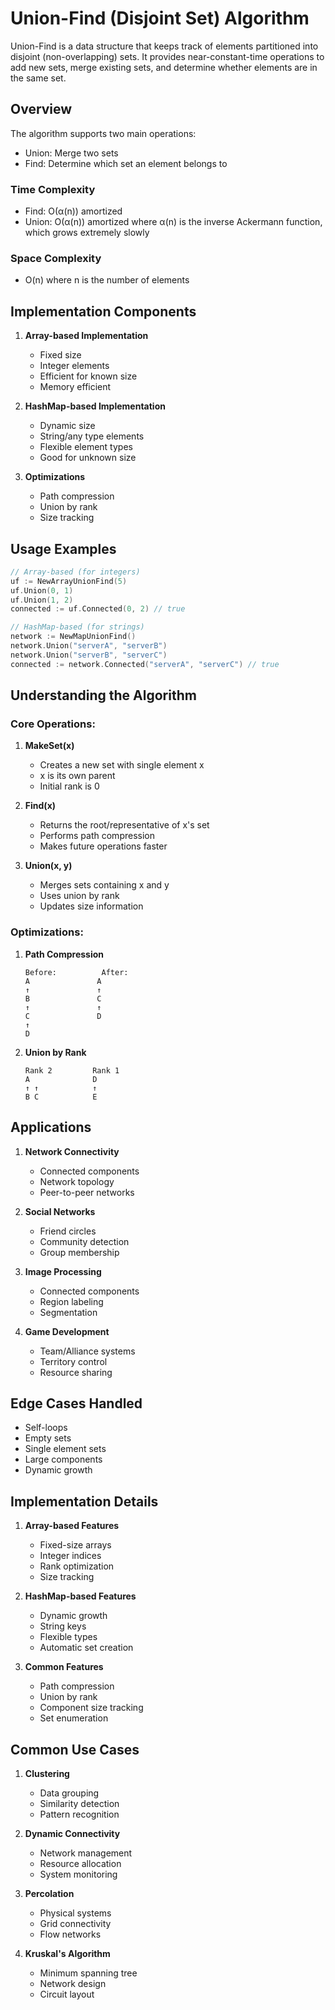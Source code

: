 # Union-Find (Disjoint Set) Algorithm

Union-Find is a data structure that keeps track of elements partitioned into disjoint (non-overlapping) sets. It provides near-constant-time operations to add new sets, merge existing sets, and determine whether elements are in the same set.

## Overview

The algorithm supports two main operations:
- Union: Merge two sets
- Find: Determine which set an element belongs to

### Time Complexity
- Find: O(α(n)) amortized
- Union: O(α(n)) amortized
where α(n) is the inverse Ackermann function, which grows extremely slowly

### Space Complexity
- O(n) where n is the number of elements

## Implementation Components

1. **Array-based Implementation**
   - Fixed size
   - Integer elements
   - Efficient for known size
   - Memory efficient

2. **HashMap-based Implementation**
   - Dynamic size
   - String/any type elements
   - Flexible element types
   - Good for unknown size

3. **Optimizations**
   - Path compression
   - Union by rank
   - Size tracking

## Usage Examples

```go
// Array-based (for integers)
uf := NewArrayUnionFind(5)
uf.Union(0, 1)
uf.Union(1, 2)
connected := uf.Connected(0, 2) // true

// HashMap-based (for strings)
network := NewMapUnionFind()
network.Union("serverA", "serverB")
network.Union("serverB", "serverC")
connected := network.Connected("serverA", "serverC") // true
```

## Understanding the Algorithm

### Core Operations:

1. **MakeSet(x)**
   - Creates a new set with single element x
   - x is its own parent
   - Initial rank is 0

2. **Find(x)**
   - Returns the root/representative of x's set
   - Performs path compression
   - Makes future operations faster

3. **Union(x, y)**
   - Merges sets containing x and y
   - Uses union by rank
   - Updates size information

### Optimizations:

1. **Path Compression**
   ```
   Before:          After:
   A               A
   ↑               ↑
   B               C
   ↑               ↑
   C               D
   ↑
   D
   ```

2. **Union by Rank**
   ```
   Rank 2         Rank 1
   A              D
   ↑ ↑            ↑
   B C            E
   ```

## Applications

1. **Network Connectivity**
   - Connected components
   - Network topology
   - Peer-to-peer networks

2. **Social Networks**
   - Friend circles
   - Community detection
   - Group membership

3. **Image Processing**
   - Connected components
   - Region labeling
   - Segmentation

4. **Game Development**
   - Team/Alliance systems
   - Territory control
   - Resource sharing

## Edge Cases Handled

- Self-loops
- Empty sets
- Single element sets
- Large components
- Dynamic growth

## Implementation Details

1. **Array-based Features**
   - Fixed-size arrays
   - Integer indices
   - Rank optimization
   - Size tracking

2. **HashMap-based Features**
   - Dynamic growth
   - String keys
   - Flexible types
   - Automatic set creation

3. **Common Features**
   - Path compression
   - Union by rank
   - Component size tracking
   - Set enumeration

## Common Use Cases

1. **Clustering**
   - Data grouping
   - Similarity detection
   - Pattern recognition

2. **Dynamic Connectivity**
   - Network management
   - Resource allocation
   - System monitoring

3. **Percolation**
   - Physical systems
   - Grid connectivity
   - Flow networks

4. **Kruskal's Algorithm**
   - Minimum spanning tree
   - Network design
   - Circuit layout 